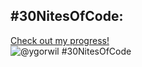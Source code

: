 ## #30NitesOfCode:
  [Check out my progress!](https://www.codedex.io/@ygorwil/30-nites-of-code)  
  ![@ygorwil #30NitesOfCode](https://www.codedex.io/api/petStatus?user=ygorwil)
